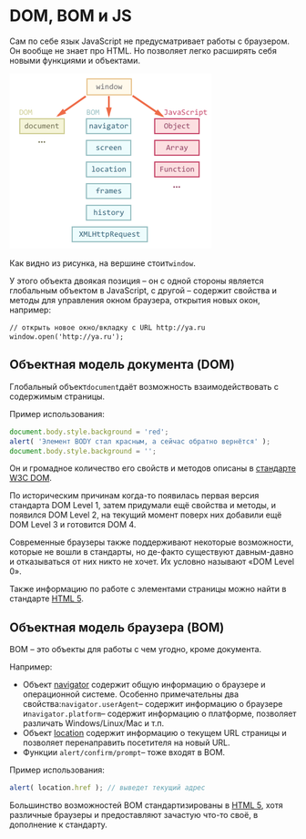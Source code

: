 # DOM, BOM и JS

Сам по себе язык JavaScript не предусматривает работы с браузером. Он вообще не знает про HTML. Но позволяет легко расширять себя новыми функциями и объектами.

![](/assets/dom.png)

Как видно из рисунка, на вершине стоит`window`.

У этого объекта двоякая позиция – он с одной стороны является глобальным объектом в JavaScript, с другой – содержит свойства и методы для управления окном браузера, открытия новых окон, например:

```
// открыть новое окно/вкладку с URL http://ya.ru
window.open('http://ya.ru');
```

## Объектная модель документа \(DOM\)

Глобальный объект`document`даёт возможность взаимодействовать с содержимым страницы.

Пример использования:

```js
document.body.style.background = 'red';
alert( 'Элемент BODY стал красным, а сейчас обратно вернётся' );
document.body.style.background = '';
```

Он и громадное количество его свойств и методов описаны в [стандарте W3C DOM](http://www.w3.org/DOM/DOMTR).

По историческим причинам когда-то появилась первая версия стандарта DOM Level 1, затем придумали ещё свойства и методы, и появился DOM Level 2, на текущий момент поверх них добавили ещё DOM Level 3 и готовится DOM 4.

Современные браузеры также поддерживают некоторые возможности, которые не вошли в стандарты, но де-факто существуют давным-давно и отказываться от них никто не хочет. Их условно называют «DOM Level 0».

Также информацию по работе с элементами страницы можно найти в стандарте [HTML 5](http://www.w3.org/TR/html5/Overview.html).

## Объектная модель браузера \(BOM\)

BOM – это объекты для работы с чем угодно, кроме документа.

Например:

* Объект [navigator](https://developer.mozilla.org/en/DOM/window.navigator) содержит общую информацию о браузере и операционной системе. Особенно примечательны два свойства:`navigator.userAgent`– содержит информацию о браузере и`navigator.platform`– содержит информацию о платформе, позволяет различать Windows/Linux/Mac и т.п.
* Объект [location](https://developer.mozilla.org/en-US/docs/Web/API/Window.location) содержит информацию о текущем URL страницы и позволяет перенаправить посетителя на новый URL.
* Функции `alert/confirm/prompt`– тоже входят в BOM.

Пример использования:

```js
alert( location.href ); // выведет текущий адрес
```

Большинство возможностей BOM стандартизированы в [HTML 5](http://www.w3.org/TR/html5/Overview.html), хотя различные браузеры и предоставляют зачастую что-то своё, в дополнение к стандарту.

